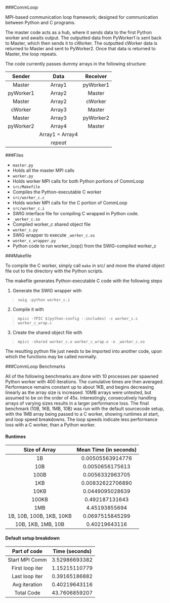 ###CommLoop

MPI-based communication loop framework; designed for communication between Python and C programs.

The master code acts as a hub, where it sends data to the first Python worker and awaits output. The outputted data from PyWorker1 is sent back to Master, which then sends it to cWorker. The outputted cWorker data is returned to Master and sent to PyWorker2. Once that data is returned to Master, the loop repeats.

The code currently passes dummy arrays in the following structure:


| Sender          | Data            | Receiver        |
| :-------------: | :-------------: | :-------------: |
| Master          | Array1          | pyWorker1       |
| pyWorker1       | Array2          | Master          |
| Master          | Array2          | cWorker         |
| cWorker         | Array3          | Master          |
| Master          | Array3          | pyWorker2       |
| pyWorker2       | Array4          | Master          |
|                 | Array1 = Array4 |                 |
|                 | _repeat_        |                 |

###Files

- `master.py`
 - Holds all the master MPI calls
- `worker.py`
 - Holds worker MPI calls for both Python portions of CommLoop
- `src/Makefile`
 - Compiles the Python-executable C worker
- `src/worker_c.c`
 - Holds worker MPI calls for the C portion of CommLoop
- `src/worker_c.i`
 - SWIG interface file for compiling C wrapped in Python code.
- `_worker_c.so`
 - Compiled worker_c shared object file
- `worker_c.py`
 - SWIG wrapper to execute `_worker_c.so`
- `worker_c_wrapper.py`
 - Python code to run worker_loop() from the SWIG-compiled worker_c

###Makefile

To compile the C worker, simply call `make` in src/ and move the shared object file out to the directory with the Python scripts.

The makefile generates Python-executable C code with the following steps

1. Generate the SWIG wrapper with

  > `swig -python worker_c.i`

2. Compile it with

  > `mpicc -fPIC $(python-config --includes) -c worker_c.c worker_c_wrap.c`

3. Create the shared object file with

  > `mpicc -shared worker_c.o worker_c_wrap.o -o _worker_c.so`

The resulting python file just needs to be imported into another code, upon which the functions may be called normally.

###CommLoop Benchmarks

All of the following benchmarks are done with 10 processes per spawned Python worker with 400 iterations. The cumulative times are then averaged. Performance remains constant up to about 1KB, and begins decreasing linearly as the array size is increased. 10MB arrays were untested, but assumed to be on the order of 45s. Interestingly, consecutively handling arrays of varying sizes results in a larger performance loss. The final benchmark (10B, 1KB, 1MB, 10B) was run with the default sourcecode setup, with the 1MB array being passed to a C worker, showing runtimes at start, and loop speed breakdowns. The loop speeds indicate less performance loss with a C worker, than a Python worker.

#### Runtimes

| Size of Array    | Mean Time (in seconds)    |
| :-------------:  | :-------------:           |
|         1B       |       0.00505563914776    |
|        10B       |       0.0050656175613     |
|       100B       |       0.0056332963705     |
|        1KB       |       0.00832622706890    |
|       10KB       |       0.0449095028639     |
|      100KB       |       0.492187131643      |
|        1MB       |       4.45193855694       |
| 1B, 10B, 100B, 1KB, 10KB      | 0.0697515845299    |
| 10B, 1KB, 1MB, 10B      | 0.40219643116      |

#### Default setup breakdown

| Part of code    | Time (seconds)   |
| :-------------: | :-------------:  |
| Start MPI Comm  | 3.52986693382    |
| First loop iter | 1.15215110779    |
| Last loop iter  | 0.39165186882    |
| Avg iteration   | 0.40219643116    |
| Total Code      | 43.7606859207    |
